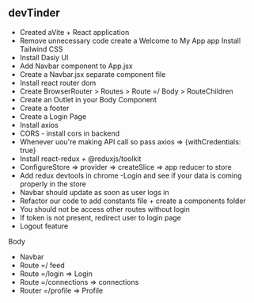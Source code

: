 ## devTinder

- Created aVite + React application
- Remove unnecessary code create a Welcome to My App app
Install Tailwind CSS
- Install Dasiy UI
- Add Navbar component to App.jsx
- Create a Navbar.jsx separate component file
- Install react router dom
- Create BrowserRouter > Routes > Route =/ Body > RouteChildren
- Create an Outlet in your Body Component
- Create a footer
- Create a Login Page
- Install axios
- CORS - install cors in backend
- Whenever uou're making API call so pass axios => {withCredentials: true}
- Install react-redux + @reduxjs/toolkit
- ConfigureStore => provider => createSlice => app reducer to store
- Add redux devtools in chrome
 -Login and see if your data is coming properly in the store
 - Navbar should update as soon as user logs in
 - Refactor our code to add constants file + create a components folder
 - You should not be access other routes without login
 - If token is not present, redirect user to login page
 - Logout feature

Body
 - Navbar
 - Route =/ feed
 - Route =/login => Login
 - Route =/connections => connections
 - Router =/profile => Profile